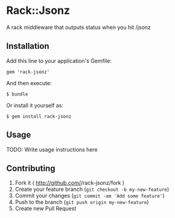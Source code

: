 # Rack::Jsonz

A rack middleware that outputs status when you hit /jsonz

## Installation

Add this line to your application's Gemfile:

    gem 'rack-jsonz'

And then execute:

    $ bundle

Or install it yourself as:

    $ gem install rack-jsonz

## Usage

TODO: Write usage instructions here

## Contributing

1. Fork it ( http://github.com/<my-github-username>/rack-jsonz/fork )
2. Create your feature branch (`git checkout -b my-new-feature`)
3. Commit your changes (`git commit -am 'Add some feature'`)
4. Push to the branch (`git push origin my-new-feature`)
5. Create new Pull Request
